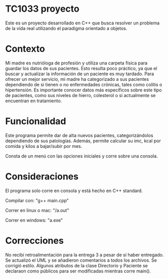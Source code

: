# TC1033 proyecto 
Este es un proyecto desarrollado en C++ que busca resolver un problema de la vida real utilizando el paradigma orientado a objetos.

# Contexto
Mi madre es nutrióloga de profesión y utiliza una carpeta física para guardar los datos de sus pacientes. Esto resulta poco práctico, ya que el buscar y actualizar la información de un paciente es muy tardado. Para ofrecer un mejor servicio, mi madre ha categorizado a sus pacientes dependiendo de si tienen o no enfermedades crónicas, tales como colitis o hipertensión. Es importante conocer datos más específicos sobre este tipo de pacientes, como sus niveles de hierro, colesterol o si actualmente se encuentran en tratamiento.

# Funcionalidad 
Este programa permite dar de alta nuevos pacientes, categorizándolos dependiendo de sus patologías. Además,  permite calcular su imc, kcal por comida y kilos a bajar/subir por mes. 

Consta de un menú con las opciones iniciales y corre sobre una consola.

# Consideraciones
El programa solo corre en consola y está hecho en C++ standard.

Compilar con: "g++ main.cpp"

Correr en linux o mac: "/a.out"

Correr en windows: "a.exe"

# Correcciones
No recibí retroalimentación para la entrega 3 a pesar de sí haber entregado. 
Se actualizó el UML y se añadieron comentarios a todos los archivos. 
Se corrigió estilo. 
Algunos atributos de la clase Directorio y Paciente se declaraon como públicos para ser modificadas mientras corre main().
